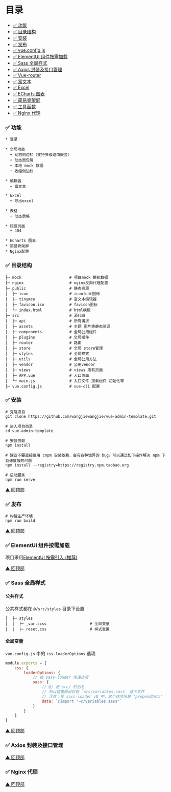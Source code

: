 # <div id="top">目录</div>

* [✅  功能](#function) 
* [✅  目录结构](#directoryStructure)
* [✅  安装](#dev)
* [✅  发布](#build)
* [✅  vue.config.js](#config)
* [✅  ElementUI 组件按需加载](#element)
* [✅  Sass 全局样式](#scss)
* [✅  Axios 封装及接口管理](#axios)
* [✅  Vue-router](#router)
* [✅  富文本](#editor)
* [✅  Excel](#excel)
* [✅  ECharts 图表](#ECharts)
* [✅  简易骨架屏](#skeleton)
* [✅  工具函数](#utils)
* [✅  Nginx 代理](#nginx)
### <div id="function">✅ 功能</div>

``` 
* 登录

* 全局功能
  + 动态侧边栏（支持多级路由嵌套）
  + 动态面包屑
  + 本地 mock 数据
  + 收缩侧边栏

* 编辑器
  + 富文本

* Excel
  + 导出excel

* 表格
  + 动态表格

* 错误页面
  + 404

* ECharts 图表
* 简易骨架屏
* Nginx配置

```

### <div id="directoryStructure">✅ 目录结构</div>

``` 
├─ mock                     # 项目mock 模拟数据
├─ nginx                    # nginx反向代理配置
├─ public                   # 静态资源
│  ├─ icon                  # iconfont图标
│  ├─ tinymce               # 富文本编辑器
│  ├─ favicon.ico           # favicon图标
│  └─ index.html            # html模板
├─ src                      # 源代码
│  ├─ api                   # 所有请求
│  ├─ assets                # 主题 图片等静态资源
│  ├─ components            # 全局公用组件
│  ├─ plugins               # 全局插件
│  ├─ router                # 路由
│  ├─ store                 # 全局 store管理
│  ├─ styles                # 全局样式
│  ├─ utils                 # 全局公用方法
│  ├─ vendor                # 公用vendor
│  ├─ views                 # views 所有页面
│  ├─ APP.vue               # 入口页面
│  └─ main.js               # 入口文件 加载组件 初始化等
├─ vue.config.js            # vue-cli 配置
```

### <div id="dev">✅  安装</div>

``` 
# 克隆项目
git clone https://github.com/wangjiewangjie/vue-admin-template.git

# 进入项目目录
cd vue-admin-template

# 安装依赖
npm install

# 建议不要直接使用 cnpm 安装依赖，会有各种诡异的 bug。可以通过如下操作解决 npm 下载速度慢的问题
npm install --registry=https://registry.npm.taobao.org

# 启动服务
npm run serve
```

[▲ 回顶部](#top)

### <div id="build">✅  发布</div>

``` 
# 构建生产环境
npm run build
```

[▲ 回顶部](#top)

### <div id="element">✅  ElementUI 组件按需加载</div>

项目采用[ElementUI 按需引入 (推荐)](https://element.eleme.cn/#/zh-CN/component/quickstart)

[▲ 回顶部](#top)

### <div id="scss">✅  Sass 全局样式</div>

#### 公共样式

公共样式都在 `@/src/styles` 目录下设置

``` 
│  ├─ styles            
│  │  ├─ _var.scss                   # 全局变量
│  │  ├─ reset.css                   # 样式重置
```

#### 全局变量

`vue.config.js` 中的 `css.loaderOptions` 选项

``` javascript
module.exports = {
    css: {
        loaderOptions: {
            // 给 sass-loader 传递选项
            sass: {
                // @/ 是 src/ 的别名
                // 所以这里假设你有 `src/variables.sass` 这个文件
                // 注意：在 sass-loader v8 中，这个选项名是 "prependData"
                data: `@import "~@/variables.sass"`
            }
        }
    }
}
```

[▲ 回顶部](#top)

### <div id="axios">✅  Axios 封装及接口管理</div>

[▲ 回顶部](#top)

### <div id="nginx">✅  Nginx 代理</div>

[▲ 回顶部](#top)

